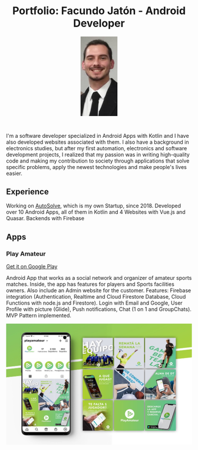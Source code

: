 <h1 align="center">
Portfolio: Facundo Jatón - Android Developer
</h1>
<p align="center">
<img src="pictures/profile.jpg" alt="drawing" width="100" align="center"/>
</p>
<br/>

I'm a software developer specialized in Android Apps with Kotlin and I have also developed websites associated with them. I also have a background in electronics studies, but after my first automation, electronics and software development projects, I realized that my passion was in writing high-quality code and making my contribution to society through applications that solve specific problems, apply the newest technologies and make people's lives easier.


## Experience

Working on [AutoSolve](https://www.autosolve.com.ar/#/), which is my own Startup, since 2018. Developed over 10 Android Apps, all of them in Kotlin and 4 Websites with Vue.js and Quasar. Backends with Firebase

<h2> Apps </h2>
<h3> Play Amateur </h3>

[Get it on Google Play](https://play.google.com/store/apps/details?id=com.autosolve.teamup.prod)

Android App that works as a social network and organizer of amateur sports matches. Inside, the app
has features for players and Sports facilities owners. Also include an Admin website for the customer.
Features: Firebase integration (Authentication, Realtime and Cloud Firestore Database, Cloud
Functions with node.js and Firestore). Login with Email and Google, User Profile with picture (Glide),
Push notifications, Chat (1 on 1 and GroupChats). MVP Pattern implemented.

![Screenshot1](pictures/PlayAmateur/Banner%20para%20playstore.jpeg) 

